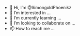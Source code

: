 - 👋 Hi, I’m @SimongoldPhoenikz
- 👀 I’m interested in ...
- 🌱 I’m currently learning ...
- 💞️ I’m looking to collaborate on ...
- 📫 How to reach me ...

<!---
SimongoldPhoenikz/SimongoldPhoenikz is a ✨ special ✨ repository because its `README.md` (this file) appears on your GitHub profile.
You can click the Preview link to take a look at your changes.
--->
